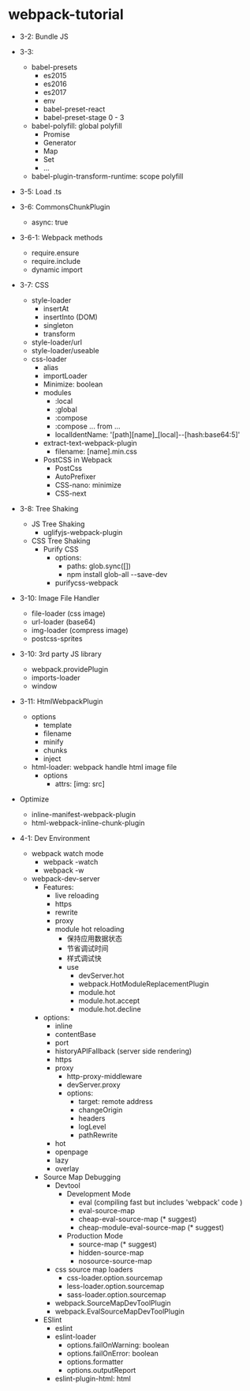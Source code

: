 # webpack-tutorial
+ 3-2: Bundle JS
+ 3-3:
  + babel-presets
    + es2015
    + es2016
    + es2017
    + env
    + babel-preset-react
    + babel-preset-stage 0 - 3
  + babel-polyfill: global polyfill
    + Promise
    + Generator
    + Map
    + Set
    + ...
  + babel-plugin-transform-runtime: scope polyfill
+ 3-5: Load .ts
+ 3-6: CommonsChunkPlugin
  + async: true
+ 3-6-1: Webpack methods
  + require.ensure
  + require.include
  + dynamic import
+ 3-7: CSS
  + style-loader
    + insertAt
    + insertInto (DOM)
    + singleton
    + transform
  + style-loader/url
  + style-loader/useable
  + css-loader
    + alias
    + importLoader
    + Minimize: boolean
    + modules
      + :local
      + :global
      + :compose
      + :compose ... from ...
      + localIdentName: '[path][name]_[local]--[hash:base64:5]'
    + extract-text-webpack-plugin
      + filename: [name].min.css
    + PostCSS in Webpack
      + PostCss
      + AutoPrefixer
      + CSS-nano: minimize
      + CSS-next
+ 3-8: Tree Shaking
  + JS Tree Shaking
    + uglifyjs-webpack-plugin
  + CSS Tree Shaking
    + Purify CSS
      + options: 
        + paths: glob.sync([])
        + npm install glob-all --save-dev
      + purifycss-webpack
+ 3-10: Image File Handler
  + file-loader (css image)
  + url-loader (base64)
  + img-loader (compress image)
  + postcss-sprites
+ 3-10: 3rd party JS library
  + webpack.providePlugin
  + imports-loader
  + window
+ 3-11: HtmlWebpackPlugin
  + options
    + template
    + filename
    + minify
    + chunks
    + inject
  + html-loader: webpack handle html image file
    + options
      + attrs: [img: src]
+ Optimize
  + inline-manifest-webpack-plugin
  + html-webpack-inline-chunk-plugin

+ 4-1: Dev Environment
  + webpack watch mode
    + webpack -watch
    + webpack -w
  + webpack-dev-server
    + Features:
      + live reloading
      + https
      + rewrite
      + proxy
      + module hot reloading
        + 保持应用数据状态
        + 节省调试时间
        + 样式调试快
        + use
          + devServer.hot
          + webpack.HotModuleReplacementPlugin
          + module.hot
          + module.hot.accept
          + module.hot.decline
    + options: 
      + inline
      + contentBase
      + port
      + historyAPIFallback (server side rendering)
      + https
      + proxy
        + http-proxy-middleware
        + devServer.proxy
        + options:
          + target: remote address
          + changeOrigin
          + headers
          + logLevel
          + pathRewrite 
      + hot
      + openpage
      + lazy
      + overlay
    + Source Map Debugging
      + Devtool
        + Development Mode
          + eval (compiling fast but includes 'webpack' code )
          + eval-source-map
          + cheap-eval-source-map (* suggest)
          + cheap-module-eval-source-map (* suggest)
        + Production Mode
          + source-map (* suggest)
          + hidden-source-map
          + nosource-source-map
      + css source map loaders
        + css-loader.option.sourcemap
        + less-loader.option.sourcemap
        + sass-loader.option.sourcemap
      + webpack.SourceMapDevToolPlugin
      + webpack.EvalSourceMapDevToolPlugin
    + ESlint
      + eslint
      + eslint-loader
        + options.failOnWarning: boolean
        + options.failOnError: boolean
        + options.formatter
        + options.outputReport
      + eslint-plugin-html: html <script> tag
      + eslint-friendly-formatter: error / warning output format
      + usage:
        + webpack config
        + .eslintrc.*
        + package.json => eslintConfig
      + standard: https://standardjs.com
        + eslint-config-standard
        + eslint-plugin-promise
        + eslint-plugin-standard
        + eslint-plugin-import
        + eslint-plugin-node
        + eslint-config-xxx (airbnb)
  + express + webpack-dev-middleware

+ 4-3: 生产环境与开发环境
  + 开发环境
    + 模块热更新
    + sourceMap
    + 接口代理
    + 代码规范检查
  + 生产环境
    + 提取公用代码
    + 压缩混淆
    + 文件压缩 或 Base64 编码
    + Tree Shaking 去除无用代码
  + 共同点
    + 同样入口
    + 同样的代码处理
    + 同样的解析配置
  + webpack-merge
    + webpack.dev.conf.js
    + webpack.prod.conf.js
+ 4-4: webpack.common.conf.js
  + express or Kao
  + webpack-dev-middleware
  + webpack-hot-middleware
  + http-proxy-middleware
  + connect-history-api-proxy
  + opn: open browser
+ 5-1: Analyse
  + Official Analyse Tool
    + webpack --profile --json > stats.json
    + webpack --profile --json | Out-file 'stats.json' -Encoding OEM
    + http://webpack.github.com/analyse
  + webpack-bundle-analyzer
    + Usage
      + BundleAnalyzerPlugin
      + webpack-bundle-analyzer stats.json
+ 5-2: 优化打包速度
  + 1.1: 分开 vendor 和 app
  + 1.2: DllPlugin
  + 1.3: DllReferencePlugin
  + 2: uglifyJsPlugin
    + 'parallel' options
  + 3.1: HappyPack (apply to loaders, serial => parallel)
  + 3.2: HappyPack.ThreadPool
  + 4: babel-loader
   + options.cacheDirectory
   + include
   + exclude
  + 5: 其他
    + 减少resolve
    + Devtool: 去除sourceMap
    + cache-loader
    + Upgrade node
    + Upgrade webpack
  + 5-3: 长缓存优化 ( long time caching )
    + split 'vendor'
    + extract manifest (webpack runtime)
    + NamedChunksPlugin
    + NamedModulesPlugin
    + Dynamic module name
  + 5-4: 多页面
    + 多入口 Entry
    + 多页面 Html
    + 每个页面有不同的 Chunk
    + 每个页面不同的参数
    + 多配置
      + 多页面对应多个webpack.config.js)
      + 同样也可以多页面共享单份配置文件
      + webpack 3.1.0
      + parallel-webpack 并行打包提高速度
      + 缺点: 多页面多配置不能提取和共享公用代码
    + 单配置
      + 共享各Entry之间的公用代码
      + 缺点: 
        + 打包速度慢
        + 输入内容复杂
+ 6: Vue and Webpack
  + vue-cli
    + npm install vue-cli -g
    + vue --help
    + vue list
      + vue templates
        + simple
        + webpack
        + webpack-simple
        + browserify
        + browserify-simple
    + vue init <template name> <project name>
    + vue init <git repo> <project name>
  + 6-1: vue webpack
    + 项目结构
    + 基本命令
    + 开发配置
    + 工具配置 (babel, eslint...)
    + 其他
  + 6-2: React and Webpack
    + 官方脚手架: 
      + create-react-app
      + react-scripts
        + npm install create-react-app -g
        + npx create-react-app my-project (npm 5.2+)
        + create-react-app my-project (npm 5.2-)
    + 官房脚本
      + npm start
      + npm test
      + npm run build
      + npm run eject
    + 官方提供
      + 支持 es6, jsx
      + 支持 动态import
      + 支持 fetch (polyfill)
      + 支持 proxy
      + 支持 postcss
      + 支持 eslint
      + 支持 unit test
      + 不支持 React hot-reloading * 需要额外配置
      + 不支持 CSS 预处理 (less or sass)
    + 自定义配置
      + proxy
      + Less
      + Hot reloading
    + 项目结构
  + 6-3: Angular and Webpack
   + Angular-cli
    + Angular最佳实践代码
    + 所有项目依赖
    + Typescript和测试
    + Usage:
      + npm install -g @angular/cli (to use 'ng' command)
      + ng help
      + ng new project-name
      + ng new project-name --style=less --source-dir=src
      + ng set defaults.styleExt less
      + ng g/generate
      + ng serve (Webpack Dev Server)
        + Compile Less/Scss
        + Compile Typescripts
        + bundle css/js
        + hot reloading
        + code splitting
        + proxy
          + proxy.conf.json
          + ng serve --proxy-config proxy.conf.json
      + ng build
      + ng test
      + ng e2e
      + ng lint
      + ng eject
    + 安装第三方依赖
      + npm install lodash --save
      + npm install @type/lodash --save-dev
+ Webpack 面试
  + Webpack 与 Grunt 和 Gulp 有什么不同?
    + Webpack 是一个模块打包工具，可以递归的打包项目中的所有模块，最终生成几个打包后的文件。
      它和其他工具最大的不同是在于它支持code-splitting,模块化(AMD, ESM, CommonJS)和全局分析。
  + 什么是bundle, 什么是chunk, 什么是module ?
    + bundle 是由 webpack 打包出来的文件, chunk是指 webpack 在进行模块的依赖分析的时侯, 代码
      分割出来的代码块。module 是开发过程中用到的单个模块。
  + 什么是Loading? 什么是Plugin?
    + Loaders 用来告诉 Webpack 如何转化处理某一类文件, 并且引入到打包生成的文件中。
      Plugin 用来自定义 webpack 打包过程的方式. 一个插件是含有 apply 方法的一个对象, 通过这个方法可以参与到
      整个 webpack 打包的生命周期中也就是 webpack 打包的各个流程中。
  + 如何自动生成 webpack 配置?
    + webpack-cli / vue-cli / etc... 各种脚手架工具
  + webpack-dev-server 与 Nginx 有什么区别?
    + webpack-dev-server 使用内存来存储 webpack 开发环境下的打包文件, 并且可以使用模块热更新, 相比传统的 http
      服务器软件, 对开发的支持更加简单高效。
  + 什么是模块热更新?
    + 模块热更新是 webpack 的一个功能。可以使代码修改后,浏览器不用刷新就可以看到效果, 可以理解为更高级版的浏览器刷新。
      利用 WebSocket 实现
  + 什么是长缓存? Webpack 中如何实现长缓存优化?
    + 浏览器在用户访问页面的时侯，为了加快加载速度，会对用户静态访问的资源进行缓存，但是每次代码升级或是更新，都需要浏览器
      去重新下载。最简单的方式就是引入新的文件名称。在 webpack 中可以在 output 给输出的文件指定 chunkhash , 并且分离
      经常更新的代码和一般不会变化的框架代码。通过 NamedModulesPlugin 和 HashedModulesPlugin 插件使再次打包的文件名 Hash 不变。
  + 什么是 Tree-shaking? CSS 可以 Tree-Shaking 么?
    + Tree-Shaking 是指在打包过程中去除那些引入了，但是并没有被真正用到的那些死代码。在 webpack 中 Tree-shaking 是通过
      uglifyJsPlugin 来 Tree-shaking JS。 CSS Three-shaking 需要使用 Purify-CSS。
